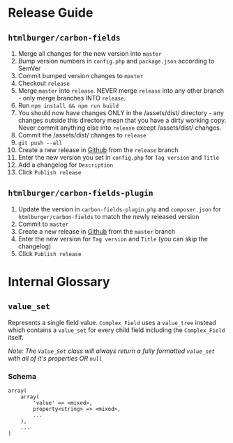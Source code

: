 # Release Guide

## `htmlburger/carbon-fields`

1. Merge all changes for the new version into `master`
1. Bump version numbers in `config.php` and `package.json` according to SemVer
1. Commit bumped version changes to `master`
1. Checkout `release`
1. Merge `master` into `release`. NEVER merge `release` into any other branch - only merge branches INTO `release`.
1. Run `npm install && npm run build`
1. You should now have changes ONLY in the /assets/dist/ directory - any changes outside this directory mean that you have a dirty working copy. Never commit anything else into `release` except /assets/dist/ changes.
1. Commit the /assets/dist/ changes to `release`
1. `git push --all`
1. Create a new release in [Github](https://github.com/htmlburger/carbon-fields-plugin/releases/new) from the `release` branch
1. Enter the new version you set in `config.php` for `Tag version` and `Title`
1. Add a changelog for `Description`
1. Click `Publish release`

## `htmlburger/carbon-fields-plugin`

1. Update the version in `carbon-fields-plugin.php` and `composer.json` for `htmlburger/carbon-fields` to match the newly released version
1. Commit to `master`
1. Create a new release in [Github](https://github.com/htmlburger/carbon-fields-plugin/releases/new) from the `master` branch
1. Enter the new version for `Tag version` and `Title` (you can skip the changelog)
1. Click `Publish release`

# Internal Glossary

## `value_set`

Represents a single field value. `Complex_Field` uses a `value_tree` instead which contains a `value_set` for every child field including the `Complex_Field` itself.

_Note: The `Value_Set` class will always return a fully formatted `value_set` with all of it's properties OR `null`_

### Schema

	array(
		array(
			'value' => <mixed>,
			property<string> => <mixed>,
			...
		),
		...
	)
